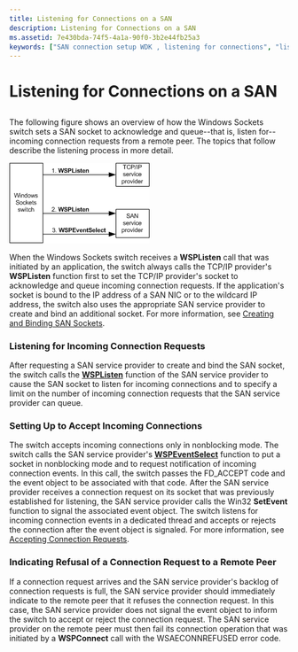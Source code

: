 ```yaml
---
title: Listening for Connections on a SAN
description: Listening for Connections on a SAN
ms.assetid: 7e430bda-74f5-4a1a-90f0-3b2e44fb25a3
keywords: ["SAN connection setup WDK , listening for connections", "listen operations WDK SANs", "refusing SAN connection requests", "remote peer connection refusals WDK SANs", "nonblocking mode WDK SANs", "WSPListen", "SAN sockets WDK , listening for connections"]
---
```


# Listening for Connections on a SAN


## <a href="" id="ddk-listening-for-connections-on-a-san-ng"></a>


The following figure shows an overview of how the Windows Sockets switch sets a SAN socket to acknowledge and queue--that is, listen for--incoming connection requests from a remote peer. The topics that follow describe the listening process in more detail.

![diagram overview of how the windows sockets switch sets a san socket to acknowledge and queue incoming connection requests from a remote peer](images/apiflow4.png)

When the Windows Sockets switch receives a **WSPListen** call that was initiated by an application, the switch always calls the TCP/IP provider's **WSPListen** function first to set the TCP/IP provider's socket to acknowledge and queue incoming connection requests. If the application's socket is bound to the IP address of a SAN NIC or to the wildcard IP address, the switch also uses the appropriate SAN service provider to create and bind an additional socket. For more information, see [Creating and Binding SAN Sockets](creating-and-binding-san-sockets.md).

### Listening for Incoming Connection Requests

After requesting a SAN service provider to create and bind the SAN socket, the switch calls the [**WSPListen**](https://msdn.microsoft.com/library/windows/hardware/ff566297) function of the SAN service provider to cause the SAN socket to listen for incoming connections and to specify a limit on the number of incoming connection requests that the SAN service provider can queue.

### Setting Up to Accept Incoming Connections

The switch accepts incoming connections only in nonblocking mode. The switch calls the SAN service provider's [**WSPEventSelect**](https://msdn.microsoft.com/library/windows/hardware/ff566287) function to put a socket in nonblocking mode and to request notification of incoming connection events. In this call, the switch passes the FD\_ACCEPT code and the event object to be associated with that code. After the SAN service provider receives a connection request on its socket that was previously established for listening, the SAN service provider calls the Win32 **SetEvent** function to signal the associated event object. The switch listens for incoming connection events in a dedicated thread and accepts or rejects the connection after the event object is signaled. For more information, see [Accepting Connection Requests](accepting-connection-requests.md).

### Indicating Refusal of a Connection Request to a Remote Peer

If a connection request arrives and the SAN service provider's backlog of connection requests is full, the SAN service provider should immediately indicate to the remote peer that it refuses the connection request. In this case, the SAN service provider does not signal the event object to inform the switch to accept or reject the connection request. The SAN service provider on the remote peer must then fail its connection operation that was initiated by a **WSPConnect** call with the WSAECONNREFUSED error code.

 

 





